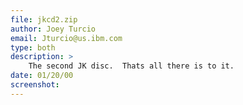 ```yaml
---
file: jkcd2.zip
author: Joey Turcio
email: Jturcio@us.ibm.com
type: both
description: >
    The second JK disc.  Thats all there is to it.
date: 01/20/00
screenshot: 
---
```

